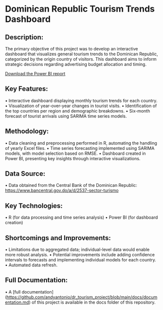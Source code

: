# Dominican Republic Tourism Trends Dashboard

## Description:

The primary objective of this project was to develop an interactive dashboard that visualizes general tourism trends to the Dominican Republic, categorized by the origin country of visitors. This dashboard aims to inform strategic decisions regarding advertising budget allocation and timing.

[Download the Power BI report]( https://github.com/andyantonio/dr_tourism_project/raw/refs/heads/main/Dashboard/DRDashboard.pbix )

## Key Features:

•	Interactive dashboard displaying monthly tourism trends for each country.
•	Visualization of year-over-year changes in tourist visits.
•	Identification of the top countries per region and demographic breakdowns.
•	Six-month forecast of tourist arrivals using SARIMA time series models.

## Methodology:

•	Data cleaning and preprocessing performed in R, automating the handling of yearly Excel files.
•	Time series forecasting implemented using SARIMA models, with model selection based on RMSE.
•	Dashboard created in Power BI, presenting key insights through interactive visualizations.

## Data Source:

•	Data obtained from the Central Bank of the Dominican Republic: https://www.bancentral.gov.do/a/d/2537-sector-turismo

## Key Technologies:
•	R (for data processing and time series analysis)
•	Power BI (for dashboard creation)

## Shortcomings and Improvements:

•	Limitations due to aggregated data; individual-level data would enable more robust analysis.
•	Potential improvements include adding confidence intervals to forecasts and implementing individual models for each country.
•	Automated data refresh.

## Full Documentation:
•	A [full documentation] (https://github.com/andyantonio/dr_tourism_project/blob/main/docs/documentation.md) of this project is available in the docs folder of this repository.


